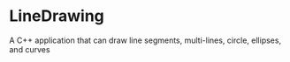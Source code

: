 # LineDrawing
 A C++ application that can draw line segments, multi-lines, circle, ellipses, and curves
